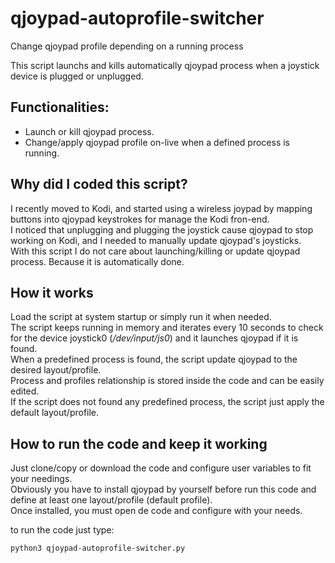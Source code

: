 # qjoypad-autoprofile-switcher
Change qjoypad profile depending on a running process


This script launchs and kills automatically qjoypad process when a joystick device is plugged or unplugged.  

## Functionalities:  
- Launch or kill qjoypad process.
- Change/apply qjoypad profile on-live when a defined process is running.


## Why did I coded this script?
I recently moved to Kodi, and started using a wireless joypad by mapping buttons into qjoypad keystrokes for manage the Kodi fron-end.  
I noticed that unplugging and plugging the joystick cause qjoypad to stop working on Kodi, and I needed to manually update qjoypad's joysticks.  
With this script I do not care about launching/killing or update qjoypad process. Because it is automatically done.  


## How it works
Load the script at system startup or simply run it when needed.  
The script keeps running in memory and iterates every 10 seconds to check for the device joystick0 (_/dev/input/js0_) and it launches qjoypad if it is found.  
When a predefined process is found, the script update qjoypad to the desired layout/profile.  
Process and profiles relationship is stored inside the code and can be easily edited.  
If the script does not found any predefined process, the script just apply the default layout/profile.  

## How to run the code and keep it working
Just clone/copy or download the code and configure user variables to fit your needings.  
Obviously you have to install qjoypad by yourself before run this code and define at least one layout/profile (default profile).  
Once installed, you must open de code and configure with your needs.  

to run the code just type:  

    python3 qjoypad-autoprofile-switcher.py
